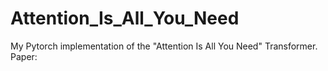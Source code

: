 # Attention_Is_All_You_Need
My Pytorch implementation of the "Attention Is All You Need" Transformer.<br>
Paper: <a href="https://arxiv.org/pdf/1706.03762" target="_blank">

